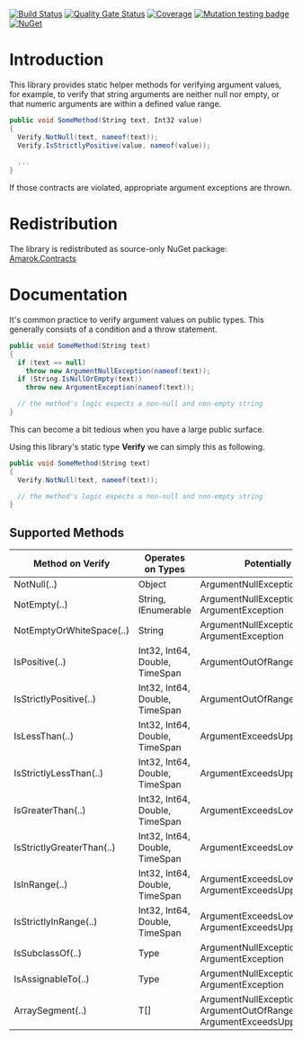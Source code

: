 [![Build Status](https://dev.azure.com/amarok79/Amarok/_apis/build/status/Amarok.Contracts?branchName=master)](https://dev.azure.com/amarok79/Amarok/_build/latest?definitionId=19&branchName=master)
[![Quality Gate Status](https://sonarcloud.io/api/project_badges/measure?project=Amarok79_Contracts&metric=alert_status)](https://sonarcloud.io/dashboard?id=Amarok79_Contracts)
[![Coverage](https://sonarcloud.io/api/project_badges/measure?project=Amarok79_Contracts&metric=coverage)](https://sonarcloud.io/dashboard?id=Amarok79_Contracts)
[![Mutation testing badge](https://img.shields.io/endpoint?style=flat&url=https%3A%2F%2Fbadge-api.stryker-mutator.io%2Fgithub.com%2FAmarok79%2FAmarok.Contracts%2Fmaster)](https://dashboard.stryker-mutator.io/reports/github.com/Amarok79/Amarok.Contracts/master)
[![NuGet](https://img.shields.io/nuget/v/Amarok.Contracts.svg?logo=)](https://www.nuget.org/packages/Amarok.Contracts/)

# Introduction

This library provides static helper methods for verifying argument values, for example, to verify that string arguments are neither null nor empty, or that numeric arguments are within a defined value range.

```cs
public void SomeMethod(String text, Int32 value)
{
  Verify.NotNull(text, nameof(text));
  Verify.IsStrictlyPositive(value, nameof(value));
  
  ...
}
```

If those contracts are violated, appropriate argument exceptions are thrown.


# Redistribution

The library is redistributed as source-only NuGet package: [Amarok.Contracts](https://www.nuget.org/packages/Amarok.Contracts/)


# Documentation

It's common practice to verify argument values on public types. This generally consists of a condition and a throw statement.

```cs
public void SomeMethod(String text)
{
  if (text == null)
    throw new ArgumentNullException(nameof(text));
  if (String.IsNullOrEmpty(text))
    throw new ArgumentException(nameof(text));

  // the method's logic expects a non-null and non-empty string
}
```

This can become a bit tedious when you have a large public surface.

Using this library's static type **Verify** we can simply this as following.

```cs
public void SomeMethod(String text)
{
  Verify.NotNull(text, nameof(text));

  // the method's logic expects a non-null and non-empty string
}
```

## Supported Methods

| Method on Verify            | Operates on Types               | Potentially throws                  |
| ---                         | ---                             | ---                                 |
| NotNull(..)                 | Object                          | ArgumentNullException               |
| NotEmpty(..)                | String, IEnumerable<T>          | ArgumentNullException, ArgumentException |
| NotEmptyOrWhiteSpace(..)    | String                          | ArgumentNullException, ArgumentException |
| IsPositive(..)              | Int32, Int64, Double, TimeSpan  | ArgumentOutOfRangeException         |
| IsStrictlyPositive(..)      | Int32, Int64, Double, TimeSpan  | ArgumentOutOfRangeException         |
| IsLessThan(..)              | Int32, Int64, Double, TimeSpan  | ArgumentExceedsUpperLimitException  |
| IsStrictlyLessThan(..)      | Int32, Int64, Double, TimeSpan  | ArgumentExceedsUpperLimitException  |
| IsGreaterThan(..)           | Int32, Int64, Double, TimeSpan  | ArgumentExceedsLowerLimitException  |
| IsStrictlyGreaterThan(..)   | Int32, Int64, Double, TimeSpan  | ArgumentExceedsLowerLimitException  |
| IsInRange(..)               | Int32, Int64, Double, TimeSpan  | ArgumentExceedsLowerLimitException, ArgumentExceedsUpperLimitException |
| IsStrictlyInRange(..)       | Int32, Int64, Double, TimeSpan  | ArgumentExceedsLowerLimitException, ArgumentExceedsUpperLimitException |
| IsSubclassOf(..)            | Type                            | ArgumentNullException, ArgumentException |
| IsAssignableTo(..)          | Type                            | ArgumentNullException, ArgumentException |
| ArraySegment(..)            | T[]                             | ArgumentNullException, ArgumentOutOfRangeException, ArgumentExceedsUpperLimitException |
